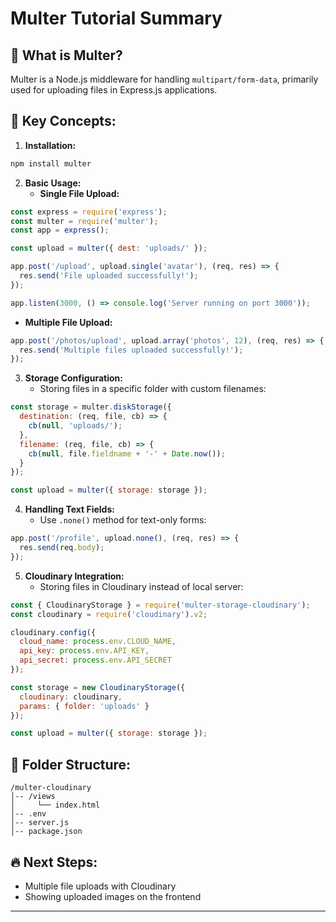 # Multer Tutorial Summary

## 📁 What is Multer?
Multer is a Node.js middleware for handling `multipart/form-data`, primarily used for uploading files in Express.js applications.

## 🚀 Key Concepts:

1. **Installation:**
```bash
npm install multer
```

2. **Basic Usage:**
   - **Single File Upload:**
```javascript
const express = require('express');
const multer = require('multer');
const app = express();

const upload = multer({ dest: 'uploads/' });

app.post('/upload', upload.single('avatar'), (req, res) => {
  res.send('File uploaded successfully!');
});

app.listen(3000, () => console.log('Server running on port 3000'));
```

   - **Multiple File Upload:**
```javascript
app.post('/photos/upload', upload.array('photos', 12), (req, res) => {
  res.send('Multiple files uploaded successfully!');
});
```

3. **Storage Configuration:**
   - Storing files in a specific folder with custom filenames:
```javascript
const storage = multer.diskStorage({
  destination: (req, file, cb) => {
    cb(null, 'uploads/');
  },
  filename: (req, file, cb) => {
    cb(null, file.fieldname + '-' + Date.now());
  }
});

const upload = multer({ storage: storage });
```

4. **Handling Text Fields:**
   - Use `.none()` method for text-only forms:
```javascript
app.post('/profile', upload.none(), (req, res) => {
  res.send(req.body);
});
```

5. **Cloudinary Integration:**
   - Storing files in Cloudinary instead of local server:
```javascript
const { CloudinaryStorage } = require('multer-storage-cloudinary');
const cloudinary = require('cloudinary').v2;

cloudinary.config({
  cloud_name: process.env.CLOUD_NAME,
  api_key: process.env.API_KEY,
  api_secret: process.env.API_SECRET
});

const storage = new CloudinaryStorage({
  cloudinary: cloudinary,
  params: { folder: 'uploads' }
});

const upload = multer({ storage: storage });
```

## 📁 Folder Structure:
```
/multer-cloudinary
│-- /views
│     └── index.html
│-- .env
│-- server.js
│-- package.json
```

## 🔥 Next Steps:
- Multiple file uploads with Cloudinary
- Showing uploaded images on the frontend

---

